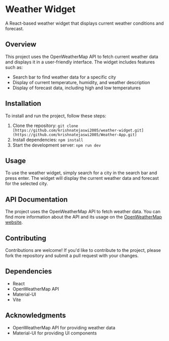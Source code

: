 # Weather Widget

A React-based weather widget that displays current weather conditions and forecast.

## Overview

This project uses the OpenWeatherMap API to fetch current weather data and displays it in a user-friendly interface. The widget includes features such as:

* Search bar to find weather data for a specific city
* Display of current temperature, humidity, and weather description
* Display of forecast data, including high and low temperatures

## Installation

To install and run the project, follow these steps:

1. Clone the repository: `git clone [https://github.com/krishnatejaswi2005/weather-widget.git](https://github.com/krishnatejaswi2005/Weather-App.git)`
2. Install dependencies: `npm install`
3. Start the development server: `npm run dev`

## Usage

To use the weather widget, simply search for a city in the search bar and press enter. The widget will display the current weather data and forecast for the selected city.

## API Documentation

The project uses the OpenWeatherMap API to fetch weather data. You can find more information about the API and its usage on the [OpenWeatherMap website](https://openweathermap.org/api).

## Contributing

Contributions are welcome! If you'd like to contribute to the project, please fork the repository and submit a pull request with your changes.


## Dependencies

* React
* OpenWeatherMap API
* Material-UI
* Vite

## Acknowledgments

* OpenWeatherMap API for providing weather data
* Material-UI for providing UI components

